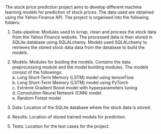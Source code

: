 The stock price prediction project aims to develop different machine learning models for prediction of stock prices. The data used are obtained using the Yahoo Finance API. The project is organised into the following folders:
1. Data-pipeline: Modules used to scrap, clean and process the stock data from the Yahoo Finance website. The processed data is then stored in SQLite database using SQLALchemy. Models used SQLALchemy to retrieves the stored stock data data from the database to build the models.

2. Models: Modules for buiding the models. Contains the data preprocessing module and the model building modules. The models consist of the followings:\
    a. Long Short-Term Memory (LSTM) model using tensorFlow\
    b. Long Short-Term Memory (LSTM) model using PyTorch \
    c. Extreme Gradient Boost model with hyperparameters tuning \
    d. Convolution Neural Network (CNN) model \
    e. Random Forest model

3. Data: Location of the SQLite database where the stock data is stored.
4. Results: Location of stored trained models for prediction.
5. Tests: Location for the test cases for the project.